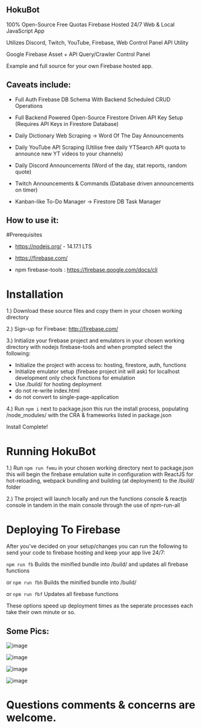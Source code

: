 
## HokuBot

100% Open-Source Free Quotas Firebase Hosted 24/7 Web & Local JavaScript App

Utilizes Discord, Twitch, YouTube, Firebase, Web Control Panel API Utility

Google Firebase Asset + API Query/Crawler Control Panel

Example and full source for your own Firebase hosted app.


## Caveats include:

- Full Auth Firebase DB Schema With Backend Scheduled CRUD Operations

- Full Backend Powered Open-Source Firestore Driven API Key Setup (Requires API Keys in Firestore Database)

- Daily Dictionary Web Scraping -> Word Of The Day Announcements

- Daily YouTube API Scraping (Utilise free daily YTSearch API quota to announce new YT videos to your channels)

- Daily Discord Announcements (Word of the day, stat reports, random quote)

- Twitch Announcements & Commands (Database driven announcements on timer)

- Kanban-like To-Do Manager -> Firestore DB Task Manager



## How to use it:

#Prerequisites

- https://nodejs.org/ -  14.17.1 LTS

- https://firebase.com/

- npm firebase-tools :
https://firebase.google.com/docs/cli

# Installation

1.) Download these source files and copy them in your chosen working directory


2.) Sign-up for Firebase:
http://firebase.com/


3.) Initialize your firebase project and emulators in your chosen working directory with nodejs firebase-tools and when prompted select the following:
- Initialize the project with access to: hosting, firestore, auth, functions
- Initialize emulator setup (firebase project init will ask) for localhost development only check functions for emulation
- Use /build/ for hosting deployment
- do not re-write index.html
- do not convert to single-page-application




4.) Run `npm i` next to package.json
this run the install process, populating /node_modules/ with the CRA & frameworks listed in package.json


Install Complete!


# Running HokuBot


1.) Run `npm run femu` in your chosen working directory next to package.json
this will begin the firebase emulation suite in configuration with ReactJS for hot-reloading, webpack bundling and building (at deployment) to the /build/ folder


2.) The project will launch locally and run the functions console & reactjs console in tandem in the main console through the use of npm-run-all 




# Deploying To Firebase

After you've decided on your setup/changes you can run the following to send your code to firebase hosting and keep your app live 24/7:

`npm run fb`
Builds the minified bundle into /build/ and updates all firebase functions

or
`npm run fbh`
Builds the minified bundle into /build/ 

or
`npm run fbf`
Updates all firebase functions

These options speed up deployment times as the seperate processes each take their own minute or so.


## Some Pics:

![image](https://user-images.githubusercontent.com/6715569/123181437-ffc7da00-d428-11eb-9bd5-57f934f9ef62.png)


![image](https://user-images.githubusercontent.com/6715569/123181483-1d953f00-d429-11eb-93d6-d244d2ec7050.png)


![image](https://user-images.githubusercontent.com/6715569/123477332-987d6780-d599-11eb-8fc8-a2798d8a89d8.png)


![image](https://user-images.githubusercontent.com/6715569/123477354-a16e3900-d599-11eb-86ad-f3393f0fbb1b.png)



# Questions comments & concerns are welcome.

